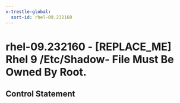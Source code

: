 ```yaml
---
x-trestle-global:
  sort-id: rhel-09.232160
---
```


# rhel-09.232160 - \[REPLACE_ME\] Rhel 9 /Etc/Shadow- File Must Be Owned By Root.

## Control Statement
